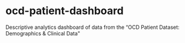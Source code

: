 # ocd-patient-dashboard
Descriptive analytics dashboard of data from the “OCD Patient Dataset: Demographics &amp; Clinical Data"
